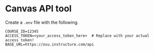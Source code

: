 # Canvas API tool

Create a `.env` file with the following.

```
COURSE_ID=12345
ACCESS_TOKEN=<your_access_token_here>  # Replace with your actual access token!
BASE_URL=https://osu.instructure.com/api
```

